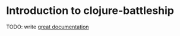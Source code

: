 # Introduction to clojure-battleship

TODO: write [great documentation](http://jacobian.org/writing/what-to-write/)
